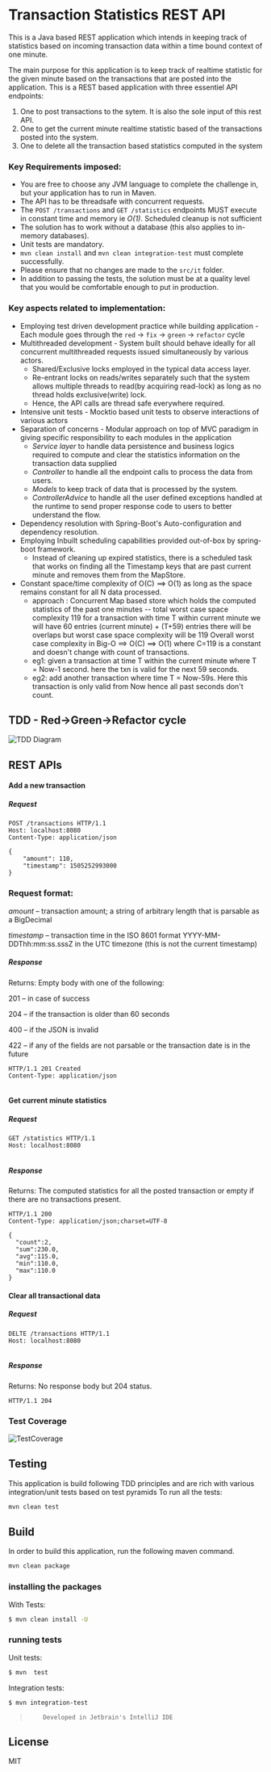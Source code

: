 # Transaction Statistics REST API

This is a Java based REST application which intends in keeping track of statistics based on incoming transaction data within a time bound context of one minute.

The main purpose for this application is to keep track of realtime statistic for the given minute based on the transactions that are posted into the application.
This is a REST based application with three essentiel API endpoints:
1. One to post transactions to the sytem. It is also the sole input of this rest API.
2. One to get the current minute realtime statistic based of the transactions posted into the system.
3. One to delete all the transaction based statistics computed in the system

### Key Requirements imposed:
- You are free to choose any JVM language to complete the challenge in, but your application has to run in Maven.
- The API has to be threadsafe with concurrent requests.
- The `POST /transactions` and `GET /statistics` endpoints MUST execute in constant time and memory ie *O(1)*. Scheduled cleanup is not sufficient
- The solution has to work without a database (this also applies to in-memory databases).
- Unit tests are mandatory.
- `mvn clean install` and `mvn clean integration-test` must complete successfully.
- Please ensure that no changes are made to the `src/it` folder.
- In addition to passing the tests, the solution must be at a quality level that you would be comfortable enough to put in production.

### Key aspects related to implementation:
- Employing test driven development practice while building application - Each module goes through the `red` -> `fix` -> `green` -> `refactor` cycle
- Multithreaded development - System built should behave ideally for all concurrent multithreaded requests issued simultaneously by various actors.
   - Shared/Exclusive locks employed in the typical data access layer.
   - Re-entrant locks on reads/writes separately such that the system allows multiple threads to read(by acquiring read-lock) as long as no thread holds exclusive(write) lock.
   - Hence, the API calls are thread safe everywhere required.
- Intensive unit tests - Mocktio based unit tests to observe interactions of various actors
- Separation of concerns - Modular approach on top of MVC paradigm in giving specific responsibility to each modules in the application
  - *Service layer* to handle data persistence and business logics required to compute and clear the statistics information on the transaction data supplied
  - *Controller* to handle all the endpoint calls to process the data from users.
  - *Models* to keep track of data that is processed by the system.
  - *ControllerAdvice* to handle all the user defined exceptions handled at the runtime to send proper response code to users to better understand the flow.
- Dependency resolution with Spring-Boot's Auto-configuration and dependency resolution.
- Employing Inbuilt scheduling capabilities provided out-of-box by spring-boot framework.
   - Instead of cleaning up expired statistics, there is a scheduled task that works on finding all the Timestamp keys that are past current minute and removes them from the MapStore.
- Constant space/time complexity of O(C) ==> O(1) as long as the space remains constant for all N data processed.
    - approach : Concurrent Map based store which holds the computed statistics of the past one minutes -- total worst case space complexity 119 for a transaction with time T within current minute we will have 60 entries (current minute) + (T+59) entries there will be overlaps but worst case space complexity will be 119 Overall worst case complexity in Big-O ==> O(C) ==> O(1) where C=119 is a constant and doesn't change with count of transactions.
    - eg1: given a transaction at time T within the current minute where T = Now-1 second. here the txn is valid for the next 59 seconds.
    - eg2: add another transaction where time T = Now-59s. Here this transaction is only valid from Now hence all past seconds don't count.



## TDD - Red->Green->Refactor cycle
![TDD Diagram](./images/red-green-refactor.png)

## REST APIs

#### Add a new transaction
##### Request
```http
POST /transactions HTTP/1.1
Host: localhost:8080
Content-Type: application/json

{
	"amount": 110,
	"timestamp": 1505252993000
}
```
### Request format:
*amount* – transaction amount; a string of arbitrary length that is parsable as a
BigDecimal

*timestamp* – transaction time in the ISO 8601 format YYYY-MM-DDThh:mm:ss.sssZ in the UTC timezone (this is not the current timestamp)

##### Response
Returns: Empty body with one of the following:

201 – in case of success

204 – if the transaction is older than 60 seconds

400 – if the JSON is invalid

422 – if any of the fields are not parsable or the transaction date is in the future


```http
HTTP/1.1 201 Created
Content-Type: application/json


```

#### Get current minute statistics
##### Request
```http
GET /statistics HTTP/1.1
Host: localhost:8080


```

##### Response
Returns: The computed statistics for all the posted transaction or empty if there are no transactions present.
 
```http
HTTP/1.1 200
Content-Type: application/json;charset=UTF-8

{
  "count":2,
  "sum":230.0,
  "avg":115.0,
  "min":110.0,
  "max":110.0
}
```


#### Clear all transactional data
##### Request
```http
DELTE /transactions HTTP/1.1
Host: localhost:8080


```

##### Response
Returns: No response body but 204 status.

```http
HTTP/1.1 204

```

### Test Coverage
![TestCoverage](./images/test-coverage.png)

## Testing
This application is build following TDD principles and are rich with various integration/unit tests based on test pyramids
To run all the tests:

```bash
mvn clean test
```

## Build
In order to build this application, run the following maven command.
```bash
mvn clean package
```
### installing the packages
With Tests:
```bash
$ mvn clean install -U
```
### running tests
Unit tests:
```bash
$ mvn  test
```
Integration tests:
```bash
$ mvn integration-test
```


>         Developed in Jetbrain's IntelliJ IDE

## License

MIT
